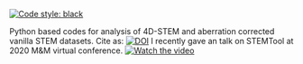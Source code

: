 [![Code style: black](https://img.shields.io/badge/code%20style-black-000000.svg)](https://github.com/psf/black)

Python based codes for analysis of 4D-STEM and aberration corrected vanilla STEM datasets. 
Cite as:
[![DOI](https://zenodo.org/badge/DOI/10.5281/zenodo.3369427.svg)](https://doi.org/10.5281/zenodo.3369427)
I recently gave an talk on STEMTool at 2020 M&M virtual conference. 
[![Watch the video](https://img.youtube.com/vi/qIaplVNAQ_k/hqdefault.jpg)](https://youtu.be/qIaplVNAQ_k)
